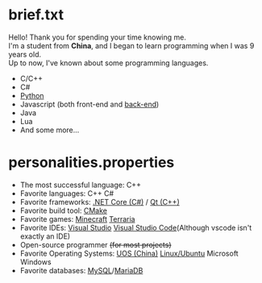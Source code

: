 # brief.txt
Hello! Thank you for spending your time knowing me.  
I'm a student from **China**, and I began to learn programming when I was 9 years old.  
Up to now, I've known about some programming languages.
- C/C++
- C#
- [Python](https://python.org)
- Javascript (both front-end and [back-end](https://nodejs.org))
- Java
- Lua
- And some more...

# personalities.properties
- The most successful language: C++
- Favorite languages: C++ C#
- Favorite frameworks: [.NET Core (C#)](https://dot.net) / [Qt (C++)](https://qt.io)
- Favorite build tool: [CMake](https://cmake.org)
- Favorite games: [Minecraft](https://minecraft.net) [Terraria](https://terraria.org)
- Favorite IDEs: [Visual Studio](https://visualstudio.microsoft.com) [Visual Studio Code](https://code.visualstudio.com)(Although vscode isn't exactly an IDE)
- Open-source programmer ~~(for most projects)~~
- Favorite Operating Systems: [UOS (China)](https://www.chinauos.com) [Linux/Ubuntu](https://ubuntu.com) Microsoft Windows
- Favorite databases: [MySQL](https://mysql.com)/[MariaDB](https://mariadb.org)
